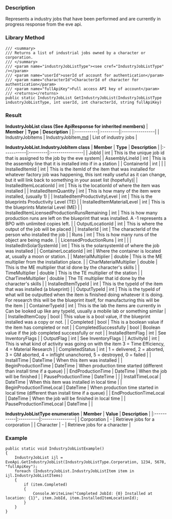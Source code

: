 ### Description ###
Represents a industry jobs that have been performed and are currently in progress response from the eve api.

### Library Method ###
```
/// <summary>
/// Returns a list of industrial jobs owned by a character or corporation.
/// </summary>
/// <param name="industryJobListType"><see cref="IndustryJobListType" /></param>
/// <param name="userId">userId of account for authentication</param>
/// <param name="characterId">CharacterId of character for authentication</param>
/// <param name="fullApiKey">Full access API key of account</param>
/// <returns></returns>
public static IndustryJobList GetIndustryJobList(IndustryJobListType industryJobListType, int userId, int characterId, string fullApiKey)
```

### Result ###
**IndustryJobList class (See ApiResponse for inherited members)**
| **Member** | **Type** | **Description** |
|:-----------|:---------|:----------------|
| IndustryJobItems | IndustryJobItem[.md](.md) | List of industry jobs |

**IndustryJobList.IndustryJobItem class**
| **Member** | **Type** | **Description** |
|:-----------|:---------|:----------------|
| JobId | int | This is the unique job id that is assigned to the job by the eve system|
| AssemblyLineId | int | This is the assembly line that it is installed into if in a station |
| ContainerId | int |  |
| InstalledItemId | int | This is the itemId of the item that was installed for whatever factory job was happening, this isnt really useful as it can change, but it will link back to something in your asset list (hopefully)|
| InstalledItemLocationId | int | This is the locationId of where the item was installed |
| InstalledItemQuantity | int | This is how many of the item were installed, (usually 1) |
| InstalledItemProductivityLevel | int | This is the blueprints Productivity Level (TE) |
| InstalledItemMaterialLevel | int | This is the blueprints Material Level (ME) |
| InstalledItemLicensedProductionRunsRemaining | int | This is how many production runs are left on the  blueprint that was installed.  A -1 represents a BPO with unlimited copies left. |
| OutputLocationId | int | This is where the output of the job will be placed |
| InstallerId | int | The characterId of the person who installed the job |
| Runs | int | This is how many runs of the object are being made. |
| LicensedProductionRuns | int |  |
| InstalledInSolarSystemId | int | This is the solarsystemId of where the job was installed |
| ContainerLocationId | int | Where the container is located at, usually a moon or station. |
| MaterialMultiplier | double | This is the ME multiplier from the installation place. |
| CharMaterialMultiplier | double | This is the ME multiplier that id done by the character's skills |
| TimeMultiplier | double | This is the TE multiplier of the station |
| CharTimeMultiplier | double | The TE multiplier that id done by the character's skills |
| InstalledItemTypeId | int | This is the typeId of the item that was installed (a blueprint) |
| OutputTypeId | int | This is the typeId of what will be outputted when the item is finished doing whatever it is doing.  For research this will be the blueprint itself, for manufacturing this will be the item |
| ContainerTypeId | int | This is the lab the items are currently in Can be looked up like any typeId, usually a mobile lab or something similar |
| InstalledItemCopy | bool | This value is a bool value, if the blueprint installed was a copy or not. |
| Completed | bool | This is a boolean value if the item has completed or not |
| CompletedSuccessfully | bool | Boolean value if the job completed successfully or not |
| InstalledItemFlag | int | See InventoryFlags |
| OutputFlag | int | See InventoryFlags |
| ActivityId | int | This is what kind of activity was going on with the item 3 = Time Efficiency, 4 = Material Research |
| CompletedStatus | int | 1 = delivered, 2 = aborted, 3 = GM aborted, 4 = inflight unanchored, 5 = destroyed, 0 = failed |
| InstallTime | DateTime | When this item was installed |
| BeginProductionTime | DateTime | When production time started (different than install time if a queue) |
| EndProductionTime | DateTime | When the job will be finished |
| PauseProductionTime | DateTime |  |
| InstallTimeLocal | DateTime | When this item was installed in local time |
| BeginProductionTimeLocal | DateTime | When production time started in local time (different than install time if a queue) |
| EndProductionTimeLocal | DateTime | When the job will be finished in local time |
| PauseProductionTimeLocal | DateTime |  |

**IndustryJobListType enumeration**
| **Member** | **Value** | **Description** |
|:-----------|:----------|:----------------|
| Corporation | - | Retrieve jobs for a corporation |
| Character | - | Retrieve jobs for a character |

### Example ###
```
public static void IndustryJobListExample()
{
    IndustryJobList ijl = EveApi.GetIndustryJobList(IndustryJobListType.Corporation, 1234, 5678, "fullApiKey");
    foreach (IndustryJobList.IndustryJobListItem item in ijl.IndustryJobListItems)
    {
        if (item.Completed)
        {
            Console.WriteLine("Completed JobId: {0} Installed at location: {1}", item.JobId, item.InstalledItemLocationId);
        }
    }
}
```